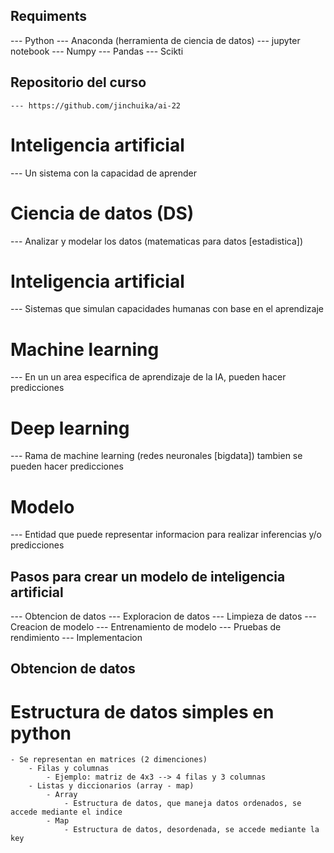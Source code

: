 ## Requiments
  --- Python
  --- Anaconda (herramienta de ciencia de datos)
  --- jupyter notebook
  --- Numpy
  --- Pandas
  --- Scikti

## Repositorio del curso
    --- https://github.com/jinchuika/ai-22

# Inteligencia artificial
  --- Un sistema con la capacidad de aprender

# Ciencia de datos (DS)
  --- Analizar y modelar los datos (matematicas para datos [estadistica])
# Inteligencia artificial
  --- Sistemas que simulan capacidades humanas con base en el aprendizaje
# Machine learning
  --- En un un area especifica de aprendizaje de la IA, pueden hacer predicciones
# Deep learning
  --- Rama de machine learning (redes neuronales [bigdata]) tambien se pueden hacer predicciones

# Modelo
  --- Entidad que puede representar informacion para realizar inferencias y/o predicciones


## Pasos para crear un modelo de inteligencia artificial

--- Obtencion de datos
--- Exploracion de datos
--- Limpieza de datos
--- Creacion de modelo
--- Entrenamiento de modelo
--- Pruebas de rendimiento
--- Implementacion

## Obtencion de datos
  # Estructura de datos simples en python
    - Se representan en matrices (2 dimenciones)
        - Filas y columnas 
            - Ejemplo: matriz de 4x3 --> 4 filas y 3 columnas
        - Listas y diccionarios (array - map)
            - Array
                - Estructura de datos, que maneja datos ordenados, se accede mediante el indice
            - Map
                - Estructura de datos, desordenada, se accede mediante la key